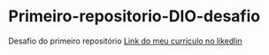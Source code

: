 # Primeiro-repositorio-DIO-desafio
Desafio do primeiro repositório
[Link do meu curriculo no likedlin](https://www.linkedin.com/in/richele-da-costa-praxedes-88480617a/)
